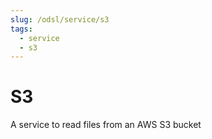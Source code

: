 ```yaml
---
slug: /odsl/service/s3
tags:
  - service
  - s3
---
```

S3
==================

A service to read files from an AWS S3 bucket
